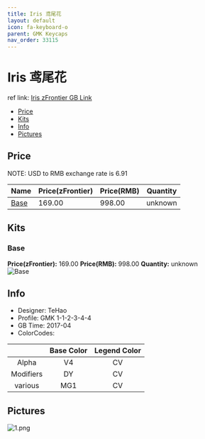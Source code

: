 ```yaml
---
title: Iris 鸢尾花
layout: default
icon: fa-keyboard-o
parent: GMK Keycaps
nav_order: 33115
---
```


# Iris 鸢尾花

ref link: [Iris zFrontier GB Link](https://en.zfrontier.com/products/gmk-iris)

* [Price](#price)
* [Kits](#kits)
* [Info](#info)
* [Pictures](#pictures)


## Price  
NOTE: USD to RMB exchange rate is 6.91

| Name          | Price(zFrontier)    |  Price(RMB) | Quantity |
| ------------- | ------------ |  ---------- | -------- |
|[Base](#base)|169.00|998.00|unknown|


## Kits
### Base
**Price(zFrontier):** 169.00    **Price(RMB):** 998.00    **Quantity:** unknown  
<img src="{{ 'assets/images/gmk-keycaps/iris/kits_pics/base.jpg' | relative_url }}" alt="Base" class="image featured">


## Info
* Designer: TeHao
* Profile: GMK 1-1-2-3-4-4
* GB Time: 2017-04
* ColorCodes:  

| |Base Color     | Legend Color
| :-------------: | :-------------: | :------------:
|Alpha|V4|CV
|Modifiers|DY|CV
|various|MG1|CV


## Pictures
<img src="{{ 'assets/images/gmk-keycaps/iris/rendering_pics/1.png' | relative_url }}" alt="1.png" class="image featured">
